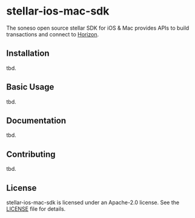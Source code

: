 # stellar-ios-mac-sdk

The soneso open source stellar SDK for iOS &amp; Mac provides APIs to build transactions and connect to [Horizon](https://github.com/stellar/horizon).

## Installation
tbd.

## Basic Usage
tbd.

## Documentation
tbd.

## Contributing
tbd.

## License

stellar-ios-mac-sdk is licensed under an Apache-2.0 license. See the [LICENSE](https://github.com/soneso/stellar-ios-mac-sdk/blob/master/LICENSE) file for details.
